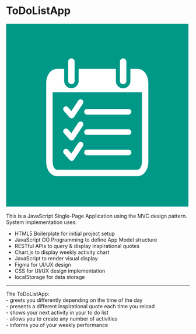 # ToDoListApp
![alt text](https://github.com/zoozf/ToDoListApp/blob/master/icon.png)

This is a JavaScript Single-Page Application using the MVC design pattern.<br>
System implementation uses:
- HTML5 Boilerplate for initial project setup
- JavaScript OO Programming to define App Model structure
- RESTful APIs to query & display inspirational quotes
- Chart.js to display weekly activity chart
- JavaScript to render visual display
- Figma for UI/UX design
- CSS for UI/UX design implementation
- localStorage for data storage

<hr> 
The ToDoListApp:<br>
- greets you differently depending on the time of the day<br>
- presents a different inspirational quote each time you reload<br>
- shows your next activity in your to do list<br>
- allows you to create any number of activities<br>
- informs you of your weekly performance<br>
